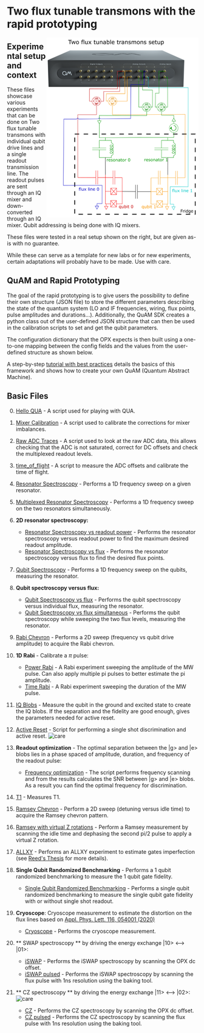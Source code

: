 # Two flux tunable transmons with the rapid prototyping

<img align="right" src="Two Flux Tunable Transmon Setup.PNG" alt="drawing" width="400"/>

## Experimental setup and context

These files showcase various experiments that can be done on Two flux tunable transmons with individual qubit drive lines 
and a single readout transmission line.
The readout pulses are sent through an IQ mixer and down-converted through an IQ mixer. 
Qubit addressing is being done with IQ mixers.

These files were tested in a real setup shown on the right, but are given as-is with no guarantee.

While these can serve as a template for new labs or for new experiments, certain adaptations will probably have to be made.
Use with care.

## QuAM and Rapid Prototyping
The goal of the rapid prototyping is to give users the possibility to define their own structure (JSON file) to store 
the different parameters describing the state of the quantum system (LO and IF frequencies, wiring, flux points, 
pulse amplitudes and durations...).
Additionally, the QuAM SDK creates a python class out of the user-defined JSON structure that can then be used in the 
calibration scripts to set and get the qubit parameters.

The configuration dictionary that the OPX expects is then built using a one-to-one mapping between the config fields and 
the values from the user-defined structure as shown below.

A step-by-step [tutorial with best practices](https://github.com/qua-platform/qua-libs/tree/main/Tutorials/intro-to-quam-rapid-prototyping/README.md) details the basics of this framework and shows how to create your own QuAM (Quantum Abstract Machine).


## Basic Files
0. [Hello QUA](00_hello_qua.py) - A script used for playing with QUA.
1. [Mixer Calibration](01_manual_mixer_calibration.py) - A script used to calibrate the corrections for mixer imbalances.
2. [Raw ADC Traces](02_raw_adc_traces.py) - A script used to look at the raw ADC data, this allows checking that the ADC 
is not saturated, correct for DC offsets and check the multiplexed readout levels.
3. [time_of_flight](03_time_of_flight.py) - A script to measure the ADC offsets and calibrate the time of flight.
4. [Resonator Spectroscopy](04_resonator_spectroscopy_single.py) - Performs a 1D frequency sweep on a given resonator.
5. [Multiplexed Resonator Spectroscopy](05_resonator_spectroscopy_multiplexed.py) - Performs a 1D frequency sweep on the two resonators simultaneously.
6. **2D resonator spectroscopy:**
    * [Resonator Spectroscopy vs readout power](06_resonator_spectroscopy_vs_amplitude.py) - Performs the resonator spectroscopy versus readout power to find the maximum desired readout amplitude.
    * [Resonator Spectroscopy vs flux](06_resonator_spectroscopy_vs_flux.py) - Performs the resonator spectroscopy versus flux to find the desired flux points.
7. [Qubit Spectroscopy](07_qubit_spectroscopy.py) - Performs a 1D frequency sweep on the qubits, measuring the resonator.
8. **Qubit spectroscopy versus flux:**
    * [Qubit Spectroscopy vs flux](08_qubit_spectroscopy_vs_flux.py) - Performs the qubit spectroscopy versus individual flux, measuring the resonator.
    * [Qubit Spectroscopy vs flux simultaneous](08_qubit_spectroscopy_vs_flux_simultaneous.py) - Performs the qubit spectroscopy while sweeping the two flux levels, measuring the resonator.
9. [Rabi Chevron](09_rabi_chevron.py) - Performs a 2D sweep (frequency vs qubit drive amplitude) to acquire the Rabi chevron.
10. **1D Rabi** - Calibrate a $\pi$ pulse:
    * [Power Rabi](10_power_rabi.py) - A Rabi experiment sweeping the amplitude of the MW pulse. Can also apply multiple pi pulses to better estimate the pi amplitude.
    * [Time Rabi](10_time_rabi.py) - A Rabi experiment sweeping the duration of the MW pulse.
11. [IQ Blobs](11_IQ_blobs.py) - Measure the qubit in the ground and excited state to create the IQ blobs. If the separation
and the fidelity are good enough, gives the parameters needed for active reset.
12. [Active Reset](12_IQ_blobs_active_reset.py) - Script for performing a single shot discrimination and active reset. ![care](https://img.shields.io/badge/to_be_tested_on_a_real_device-use_with_care-red)
13. **Readout optimization** - The optimal separation between the |g> and |e> blobs lies in a phase spaced of amplitude, duration, and frequency of the readout pulse:
    * [Frequency optimization](13_readout_frequency_optimization.py) - The script performs frequency scanning and from the results calculates the SNR between |g> and |e> blobs. As a result you can find the optimal frequency for discrimination.
14. [T1](14_T1.py) - Measures T1.
15. [Ramsey Chevron](15_ramsey_chevron.py) - Perform a 2D sweep (detuning versus idle time) to acquire the Ramsey chevron pattern.
16. [Ramsey with virtual Z rotations](16_Ramsey.py) - Perform a Ramsey measurement by scanning the idle time and dephasing the second pi/2 pulse to apply a virtual Z rotation.
17. [ALLXY](17_allxy.py) - Performs an ALLXY experiment to estimate gates imperfection
(see [Reed's Thesis](https://rsl.yale.edu/sites/default/files/files/RSL_Theses/reed.pdf) for more details).
18. **Single Qubit Randomized Benchmarking** - Performs a 1 qubit randomized benchmarking to measure the 1 qubit gate
fidelity.
    * [Single Qubit Randomized Benchmarking](18_single_qubit_RB.py) - Performs a single qubit randomized benchmarking to measure the single qubit gate fidelity with or without single shot readout.
19. **Cryoscope**: Cryoscope measurement to estimate the distortion on the flux lines based on [Appl. Phys. Lett. 116, 054001 (2020)](https://pubs.aip.org/aip/apl/article/116/5/054001/38884/Time-domain-characterization-and-correction-of-on)
    * [Cryoscope](19_cryoscope.py) - Performs the cryoscope measurement.
20. ** SWAP spectroscopy ** by driving the energy exchange |10> <--> |01>:
    * [iSWAP](20_iSWAP.py) - Performs the iSWAP spectroscopy by scanning the OPX dc offset.
    * [iSWAP pulsed](20_iSWAP_pulsed.py) - Performs the iSWAP spectroscopy by scanning the flux pulse with 1ns resolution using the baking tool.



21. ** CZ spectroscopy ** by driving the energy exchange |11> <--> |02>: ![care](https://img.shields.io/badge/to_be_tested_on_a_real_device-use_with_care-red)
    * [CZ](21_CZ.py) - Performs the CZ spectroscopy by scanning the OPX dc offset.
    * [CZ pulsed](21_CZ_pulsed.py) - Performs the CZ spectroscopy by scanning the flux pulse with 1ns resolution using the baking tool.
